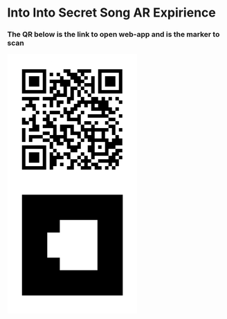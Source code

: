 # Into Into Secret Song AR Expirience

### The QR below is the link to open web-app and is the marker to scan

<img src="https://github.com/bobunderforest/into-into-web-ar/blob/main/static/data/qr-code-0.png?raw=true" width="300">
